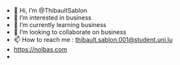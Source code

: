 - 👋 Hi, I’m @ThibaultSablon
- 👀 I’m interested in business
- 🌱 I’m currently learning business
- 💞️ I’m looking to collaborate on business
- 📫 How to reach me : thibault.sablon.001@student.uni.lu
- https://nolbas.com
-
<!---
ThibaultSablon/ThibaultSablon is a ✨ special ✨ repository because its `README.md` (this file) appears on your GitHub profile.
You can click the Preview link to take a look at your changes.
---> 
